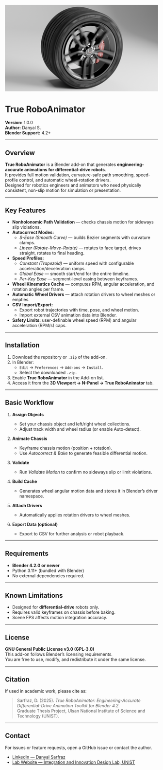 <p align="center">
  <img src="addon%20thumbnail.png" width="640" alt="True RoboAnimator preview">
</p>


# True RoboAnimator

**Version:** 1.0.0  
**Author:** Danyal S.  
**Blender Support:** 4.2+

---

## Overview
**True RoboAnimator** is a Blender add-on that generates **engineering-accurate animations for differential-drive robots**.  
It provides full motion validation, curvature-safe path smoothing, speed-profile control, and automatic wheel-rotation drivers.  
Designed for robotics engineers and animators who need physically consistent, non-slip motion for simulation or presentation.

---

## Key Features
- **Nonholonomic Path Validation** — checks chassis motion for sideways slip violations.  
- **Autocorrect Modes:**
  - *S-Ease (Smooth Curve)* — builds Bezier segments with curvature clamps.
  - *Linear (Rotate–Move–Rotate)* — rotates to face target, drives straight, rotates to final heading.
- **Speed Profiles:**
  - *Constant (Trapezoid)* — uniform speed with configurable acceleration/deceleration ramps.
  - *Global Ease* — smooth start/end for the entire timeline.
  - *Per-Key Ease* — segment-level easing between keyframes.
- **Wheel Kinematics Cache** — computes RPM, angular acceleration, and rotation angles per frame.
- **Automatic Wheel Drivers** — attach rotation drivers to wheel meshes or empties.
- **CSV Import/Export:**
  - Export robot trajectories with time, pose, and wheel motion.
  - Import external CSV animation data into Blender.
- **Safety Limits:** user-definable wheel speed (RPM) and angular acceleration (RPM/s) caps.

---

## Installation
1. Download the repository or `.zip` of the add-on.  
2. In Blender:  
   - `Edit` → `Preferences` → `Add-ons` → `Install`.  
   - Select the downloaded `.zip`.  
3. Enable **True RoboAnimator** in the Add-on list.  
4. Access it from the **3D Viewport → N-Panel → True RoboAnimator** tab.

---

## Basic Workflow
1. **Assign Objects**
   - Set your chassis object and left/right wheel collections.
   - Adjust track width and wheel radius (or enable Auto-detect).

2. **Animate Chassis**
   - Keyframe chassis motion (position + rotation).  
   - Use *Autocorrect & Bake* to generate feasible differential motion.

3. **Validate**
   - Run *Validate Motion* to confirm no sideways slip or limit violations.

4. **Build Cache**
   - Generates wheel angular motion data and stores it in Blender’s driver namespace.

5. **Attach Drivers**
   - Automatically applies rotation drivers to wheel meshes.

6. **Export Data (optional)**
   - Export to CSV for further analysis or robot playback.

---

## Requirements
- **Blender 4.2.0 or newer**  
- Python 3.11+ (bundled with Blender)  
- No external dependencies required.

---

## Known Limitations
- Designed for **differential-drive** robots only.  
- Requires valid keyframes on chassis before baking.  
- Scene FPS affects motion integration accuracy.

---

## License
**GNU General Public License v3.0 (GPL-3.0)**  
This add-on follows Blender’s licensing requirements.  
You are free to use, modify, and redistribute it under the same license.

---

## Citation
If used in academic work, please cite as:

> Sarfraz, D. (2025). *True RoboAnimator: Engineering-Accurate Differential-Drive Animation Toolkit for Blender 4.2*.  
> Graduate Thesis Project, Ulsan National Institute of Science and Technology (UNIST).

---

## Contact
For issues or feature requests, open a GitHub issue or contact the author.
- [LinkedIn — Danyal Sarfraz](https://www.linkedin.com/in/designbydanyal/)
- [Lab Website — Integration and Innovation Design Lab, UNIST](https://iidl.unist.ac.kr/)

